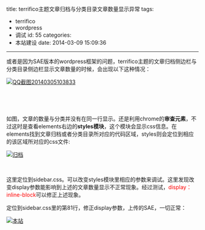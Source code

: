 title: terrifico主题文章归档与分类目录文章数量显示异常
tags:
  - terrifico
  - wordpress
  - 调试
id: 55
categories:
  - 本站建设
date: 2014-03-09 15:09:36
---

或者是因为SAE版本的wordpress框架的问题，terrifico主题的文章归档侧边栏与分类目录侧边栏显示文章数量的时候，会出现以下这种情况：

[![QQ截图20140305103833](http://yunuschan.com/wp-content/uploads/2014/03/QQ截图201403051038331-206x300.png)](http://yunuschan.com/wp-content/uploads/2014/03/QQ截图201403051038331.png)

&nbsp;

&nbsp;

如图，文章的数量与分类并没有在同一行显示。还是利用chrome的**审查元素**，不过这时是查看elements右边的**styles模块**，这个模块会显示css信息。在elements找到文章归档或者分类目录所对应的代码区域，styles则会定位到相应的该区域所对应的css文件:

[![归档](http://yusion-wordpress.stor.sinaapp.com/uploads/2014/03/归档-300x39.png)](http://yunuschan.com/wp-content/uploads/2014/03/png5)

&nbsp;

这里定位到sidebar.css。可以改变styles模块里相应的参数来调试。这里发现改变display参数能影响到上述的文章数量显示不正常现象。经过测试，<span style="color: #ff0000;">display：inline-block</span>可以修正上述现象。

定位到sidebar.css里的第81行，修正display参数，上传的SAE，一切正常：

[![本站](http://yunuschan.com/wp-content/uploads/2014/03/png6)](http://yunuschan.com/wp-content/uploads/2014/03/png6)

&nbsp;

&nbsp;